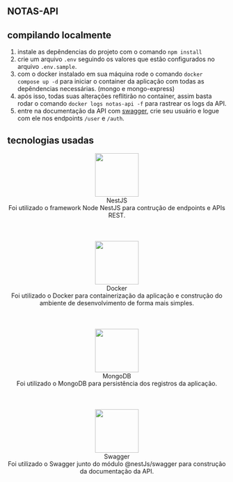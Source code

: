 ## NOTAS-API

## compilando localmente

1) instale as depêndencias do projeto com o comando ```npm install```
2) crie um arquivo ```.env``` seguindo os valores que estão configurados no arquivo ```.env.sample```.
3) com o docker instalado em sua máquina rode o comando ```docker compose up -d``` para iniciar o container da aplicação com todas as depêndencias necessárias. (mongo e mongo-express)
4) após isso, todas suas alterações reflitirão no container, assim basta rodar o comando ```docker logs notas-api -f``` para rastrear os logs da API.
5) entre na documentação da API com [swagger](http://localhost:8080/swagger), crie seu usuário e logue com ele nos endpoints ```/user``` e ```/auth```.


## tecnologias usadas

<div align="center"> 
  <img src="https://cdn.jsdelivr.net/gh/devicons/devicon@latest/icons/nestjs/nestjs-original.svg" width=100 heigth=100 />
  <div>NestJS</div>
  <div>Foi utilizado o framework Node NestJS para contrução de endpoints e APIs REST.</div>
</div>

<br/>
<br/>
<br/>

<div align="center"> 
  <img src="https://cdn.jsdelivr.net/gh/devicons/devicon@latest/icons/docker/docker-original.svg" width=100 heigth=100 />
  <div>Docker</div>
  <div>Foi utilizado o Docker para containerização da aplicação e construção do ambiente de desenvolvimento de forma mais simples.</div>
</div>


<br/>
<br/>
<br/>


<div align="center"> 
  <img src="https://cdn.jsdelivr.net/gh/devicons/devicon@latest/icons/mongodb/mongodb-original-wordmark.svg" width=100 heigth=100 />
  <div>MongoDB</div>
  <div>Foi utilizado o MongoDB para persistência dos registros da aplicação.</div>
</div>
          
<br/>
<br/>
<br/>

<div align="center"> 
  <img src="https://cdn.jsdelivr.net/gh/devicons/devicon@latest/icons/swagger/swagger-original.svg"  width=100 heigth=100 />
  <div>Swagger</div>
  <div>Foi utilizado o Swagger junto do módulo @nestJs/swagger para construção da documentação da API.</div>
</div>
